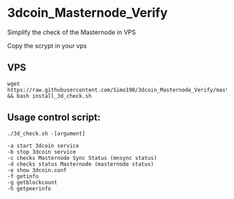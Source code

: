 # 3dcoin_Masternode_Verify
Simplify the check of the Masternode in VPS

Copy the scrypt in your vps




## VPS

```
wget https://raw.githubusercontent.com/Simo190/3dcoin_Masternode_Verify/master/install_3d_check.sh && bash install_3d_check.sh
```



## Usage control script:

```
./3d_check.sh -[argument]

-a start 3dcoin service
-b stop 3dcoin service
-c checks Masternode Sync Status (mnsync status)
-d checks status Masternode (masternode status)
-e show 3dcoin.conf
-f getinfo
-g getblockcount
-h getpeerinfo
